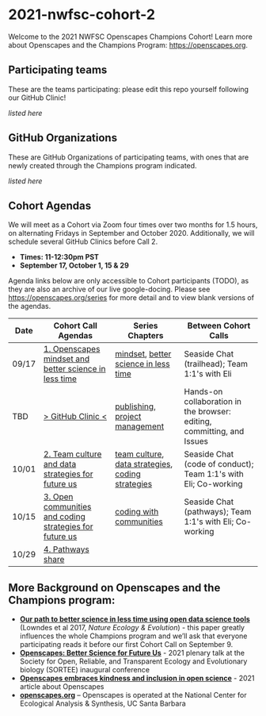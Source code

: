 # 2021-nwfsc-cohort-2

Welcome to the 2021 NWFSC Openscapes Champions Cohort! Learn more about Openscapes and the Champions Program: <https://openscapes.org>. 

## Participating teams

These are the teams participating: please edit this repo yourself following our GitHub Clinic!

*listed here*

## GitHub Organizations

These are GitHub Organizations of participating teams, with ones that are newly created through the Champions program indicated.

*listed here*

## Cohort Agendas

We will meet as a Cohort via Zoom four times over two months for 1.5 hours, on alternating Fridays in September and October 2020. Additionally, we will schedule several GitHub Clinics before Call 2. 

- **Times: 11-12:30pm PST**
- **September 17, October 1, 15 & 29**

Agenda links below are only accessible to Cohort participants (TODO), as they are also an archive of our live google-docing. Please see <https://openscapes.org/series> for more detail and to view blank versions of the agendas.

Date | Cohort Call Agendas          | Series Chapters |      Between Cohort Calls
----| ------------------|----------------------|--------------------------------
09/17 | [1. Openscapes mindset and better science in less time](url) | [mindset](#mindset), [better science in less time](#bsilt) | Seaside Chat (trailhead); Team 1:1's with Eli
TBD | [> GitHub Clinic <](https://docs.google.com/document/d/1puf1UG7HVwZwnbfc0mlBIzCSGvc-99TcTOdmPHzqZc4/edit?usp=sharing) | [publishing](#github-pub), [project management](#github-issues) | Hands-on collaboration in the browser: editing, committing, and Issues
10/01 | [2. Team culture and data strategies for future us](url) | [team culture](#team-culture), [data strategies](#data-strategies), [coding strategies](#coding-strategies) | Seaside Chat (code of conduct); Team 1:1's with Eli; Co-working 
10/15 | [3. Open communities and coding strategies for future us](url) | [coding with communities](#communities) | Seaside Chat (pathways); Team 1:1's with Eli; Co-working
10/29 | [4. Pathways share](url) |  | 

## More Background on Openscapes and the Champions program:

* **[Our path to better science in less time using open data science tools](https://www.nature.com/articles/s41559-017-0160)** (Lowndes et al 2017, _Nature Ecology & Evolution_) - this paper greatly influences the whole Champions program and we’ll ask that everyone participating reads it before our first Cohort Call on September 9. 
* **[Openscapes: Better Science for Future Us](https://docs.google.com/presentation/d/1HGw4P095-lblHiGQHXYidHiVysjrPxuojxTxKtE13vk/edit#slide=id.ge2b7c2f974_0_2017)** - 2021 plenary talk at the Society for Open, Reliable, and Transparent Ecology and Evolutionary biology (SORTEE) inaugural conference 
* **[Openscapes embraces kindness and inclusion in open science](https://sparcopen.org/impact-story/openscapes-embraces-kindness-and-inclusion-of-open-science/)** - 2021 article about Openscapes
* **[openscapes.org](https://openscapes.org/)** – Openscapes is operated at the National Center for Ecological Analysis & Synthesis, UC Santa Barbara
